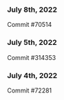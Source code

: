 ### July 8th, 2022

Commit #70514

### July 5th, 2022

Commit #314353


### July 4th, 2022

Commit #72281
